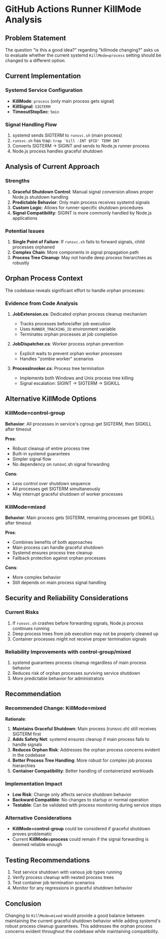 # GitHub Actions Runner KillMode Analysis

## Problem Statement
The question "is this a good idea?" regarding "killmode changing?" asks us to evaluate whether the current systemd `KillMode=process` setting should be changed to a different option.

## Current Implementation

### Systemd Service Configuration
- **KillMode**: `process` (only main process gets signal)
- **KillSignal**: `SIGTERM`
- **TimeoutStopSec**: `5min`

### Signal Handling Flow
1. systemd sends SIGTERM to `runsvc.sh` (main process)
2. `runsvc.sh` has trap: `trap 'kill -INT $PID' TERM INT`
3. Converts SIGTERM → SIGINT and sends to Node.js runner process
4. Node.js process handles graceful shutdown

## Analysis of Current Approach

### Strengths
1. **Graceful Shutdown Control**: Manual signal conversion allows proper Node.js shutdown handling
2. **Predictable Behavior**: Only main process receives systemd signals
3. **Custom Logic**: Allows for runner-specific shutdown procedures
4. **Signal Compatibility**: SIGINT is more commonly handled by Node.js applications

### Potential Issues
1. **Single Point of Failure**: If `runsvc.sh` fails to forward signals, child processes orphaned
2. **Complex Chain**: More components in signal propagation path
3. **Process Tree Cleanup**: May not handle deep process hierarchies as robustly

## Orphan Process Context

The codebase reveals significant effort to handle orphan processes:

### Evidence from Code Analysis
1. **JobExtension.cs**: Dedicated orphan process cleanup mechanism
   - Tracks processes before/after job execution
   - Uses `RUNNER_TRACKING_ID` environment variable
   - Terminates orphan processes at job completion

2. **JobDispatcher.cs**: Worker process orphan prevention
   - Explicit waits to prevent orphan worker processes
   - Handles "zombie worker" scenarios

3. **ProcessInvoker.cs**: Process tree termination
   - Implements both Windows and Unix process tree killing
   - Signal escalation: SIGINT → SIGTERM → SIGKILL

## Alternative KillMode Options

### KillMode=control-group
**Behavior**: All processes in service's cgroup get SIGTERM, then SIGKILL after timeout

**Pros**:
- Robust cleanup of entire process tree
- Built-in systemd guarantees
- Simpler signal flow
- No dependency on runsvc.sh signal forwarding

**Cons**:
- Less control over shutdown sequence
- All processes get SIGTERM simultaneously
- May interrupt graceful shutdown of worker processes

### KillMode=mixed
**Behavior**: Main process gets SIGTERM, remaining processes get SIGKILL after timeout

**Pros**:
- Combines benefits of both approaches
- Main process can handle graceful shutdown
- Systemd ensures process tree cleanup
- Fallback protection against orphan processes

**Cons**:
- More complex behavior
- Still depends on main process signal handling

## Security and Reliability Considerations

### Current Risks
1. If `runsvc.sh` crashes before forwarding signals, Node.js process continues running
2. Deep process trees from job execution may not be properly cleaned up
3. Container processes might not receive proper termination signals

### Reliability Improvements with control-group/mixed
1. systemd guarantees process cleanup regardless of main process behavior
2. Reduces risk of orphan processes surviving service shutdown
3. More predictable behavior for administrators

## Recommendation

### Recommended Change: KillMode=mixed

**Rationale**:
1. **Maintains Graceful Shutdown**: Main process (runsvc.sh) still receives SIGTERM first
2. **Adds Safety Net**: systemd ensures cleanup if main process fails to handle signals
3. **Reduces Orphan Risk**: Addresses the orphan process concerns evident in the codebase
4. **Better Process Tree Handling**: More robust for complex job process hierarchies
5. **Container Compatibility**: Better handling of containerized workloads

### Implementation Impact
- **Low Risk**: Change only affects service shutdown behavior
- **Backward Compatible**: No changes to startup or normal operation
- **Testable**: Can be validated with process monitoring during service stops

### Alternative Considerations
- **KillMode=control-group** could be considered if graceful shutdown proves problematic
- Current **KillMode=process** could remain if the signal forwarding is deemed reliable enough

## Testing Recommendations

1. Test service shutdown with various job types running
2. Verify process cleanup with nested process trees
3. Test container job termination scenarios
4. Monitor for any regressions in graceful shutdown behavior

## Conclusion

Changing to `KillMode=mixed` would provide a good balance between maintaining the current graceful shutdown behavior while adding systemd's robust process cleanup guarantees. This addresses the orphan process concerns evident throughout the codebase while maintaining compatibility.